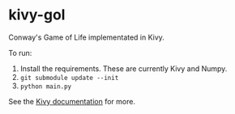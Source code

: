 kivy-gol
========

Conway's Game of Life implementated in Kivy.

To run:

1. Install the requirements. These are currently Kivy and Numpy.
2. `git submodule update --init`
3. `python main.py`

See the [Kivy documentation](http://kivy.org/docs) for more.
